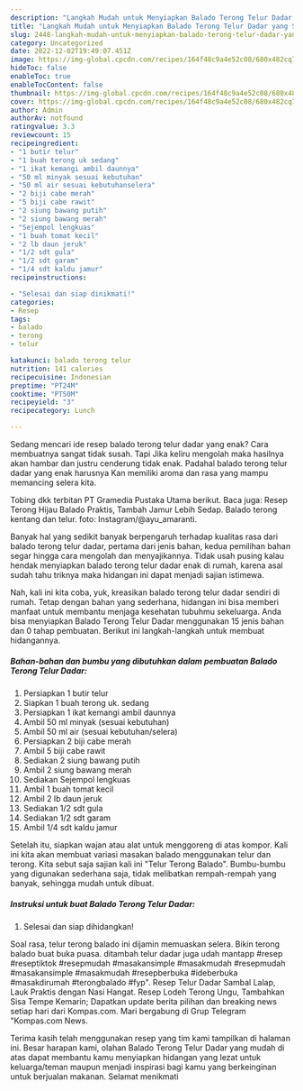 ```yaml
---
description: "Langkah Mudah untuk Menyiapkan Balado Terong Telur Dadar yang Sempurna, Buat Buka Puasa Bisa Manjain Lidah"
title: "Langkah Mudah untuk Menyiapkan Balado Terong Telur Dadar yang Sempurna, Buat Buka Puasa Bisa Manjain Lidah"
slug: 2448-langkah-mudah-untuk-menyiapkan-balado-terong-telur-dadar-yang-sempurna-buat-buka-puasa-bisa-manjain-lidah
category: Uncategorized
date: 2022-12-02T19:49:07.451Z
image: https://img-global.cpcdn.com/recipes/164f48c9a4e52c08/680x482cq70/balado-terong-telur-dadar-foto-resep-utama.jpg
hideToc: false
enableToc: true
enableTocContent: false
thumbnail: https://img-global.cpcdn.com/recipes/164f48c9a4e52c08/680x482cq70/balado-terong-telur-dadar-foto-resep-utama.jpg
cover: https://img-global.cpcdn.com/recipes/164f48c9a4e52c08/680x482cq70/balado-terong-telur-dadar-foto-resep-utama.jpg
author: Admin
authorAv: notfound
ratingvalue: 3.3
reviewcount: 15
recipeingredient:
- "1 butir telur"
- "1 buah terong uk sedang"
- "1 ikat kemangi ambil daunnya"
- "50 ml minyak sesuai kebutuhan"
- "50 ml air sesuai kebutuhanselera"
- "2 biji cabe merah"
- "5 biji cabe rawit"
- "2 siung bawang putih"
- "2 siung bawang merah"
- "Sejempol lengkuas"
- "1 buah tomat kecil"
- "2 lb daun jeruk"
- "1/2 sdt gula"
- "1/2 sdt garam"
- "1/4 sdt kaldu jamur"
recipeinstructions:

- "Selesai dan siap dinikmati!"
categories:
- Resep
tags:
- balado
- terong
- telur

katakunci: balado terong telur 
nutrition: 141 calories
recipecuisine: Indonesian
preptime: "PT24M"
cooktime: "PT50M"
recipeyield: "3"
recipecategory: Lunch

---
```



Sedang mencari ide resep balado terong telur dadar yang enak? Cara membuatnya sangat tidak susah. Tapi Jika keliru mengolah maka hasilnya akan hambar dan justru cenderung tidak enak. Padahal balado terong telur dadar yang enak harusnya Kan memiliki aroma dan rasa yang mampu memancing selera kita.


Tobing dkk terbitan PT Gramedia Pustaka Utama berikut. Baca juga: Resep Terong Hijau Balado Praktis, Tambah Jamur Lebih Sedap. Balado terong kentang dan telur. foto: Instagram/@ayu_amaranti.

Banyak hal yang sedikit banyak berpengaruh terhadap kualitas rasa dari balado terong telur dadar, pertama dari jenis bahan, kedua pemilihan bahan segar hingga cara mengolah dan menyajikannya. Tidak usah pusing kalau hendak menyiapkan balado terong telur dadar enak di rumah, karena asal sudah tahu triknya maka hidangan ini dapat menjadi sajian istimewa.


Nah, kali ini kita coba, yuk, kreasikan balado terong telur dadar sendiri di rumah. Tetap dengan bahan yang sederhana, hidangan ini bisa memberi manfaat untuk membantu menjaga kesehatan tubuhmu sekeluarga. Anda bisa menyiapkan Balado Terong Telur Dadar menggunakan 15 jenis bahan dan 0 tahap pembuatan. Berikut ini langkah-langkah untuk membuat hidangannya.

<!--inarticleads1-->

##### Bahan-bahan dan bumbu yang dibutuhkan dalam pembuatan Balado Terong Telur Dadar:

1. Persiapkan 1 butir telur
1. Siapkan 1 buah terong uk. sedang
1. Persiapkan 1 ikat kemangi ambil daunnya
1. Ambil 50 ml minyak (sesuai kebutuhan)
1. Ambil 50 ml air (sesuai kebutuhan/selera)
1. Persiapkan 2 biji cabe merah
1. Ambil 5 biji cabe rawit
1. Sediakan 2 siung bawang putih
1. Ambil 2 siung bawang merah
1. Sediakan Sejempol lengkuas
1. Ambil 1 buah tomat kecil
1. Ambil 2 lb daun jeruk
1. Sediakan 1/2 sdt gula
1. Sediakan 1/2 sdt garam
1. Ambil 1/4 sdt kaldu jamur


Setelah itu, siapkan wajan atau alat untuk menggoreng di atas kompor. Kali ini kita akan membuat variasi masakan balado menggunakan telur dan terong. Kita sebut saja sajian kali ini &#34;Telur Terong Balado&#34;. Bumbu-bumbu yang digunakan sederhana saja, tidak melibatkan rempah-rempah yang banyak, sehingga mudah untuk dibuat. 

<!--inarticleads2-->

##### Instruksi untuk buat Balado Terong Telur Dadar:


1. Selesai dan siap dihidangkan!

Soal rasa, telur terong balado ini dijamin memuaskan selera. Bikin terong balado buat buka puasa. ditambah telur dadar juga udah mantapp #resep #reseptiktok #resepmudah #masakansimple #masakmudah #resepmudah #masakansimple #masakmudah #resepberbuka #ideberbuka #masakdirumah #terongbalado #fyp&#34;. Resep Telur Dadar Sambal Lalap, Lauk Praktis dengan Nasi Hangat. Resep Lodeh Terong Ungu, Tambahkan Sisa Tempe Kemarin; Dapatkan update berita pilihan dan breaking news setiap hari dari Kompas.com. Mari bergabung di Grup Telegram &#34;Kompas.com News. 

Terima kasih telah menggunakan resep yang tim kami tampilkan di halaman ini. Besar harapan kami, olahan Balado Terong Telur Dadar yang mudah di atas dapat membantu kamu menyiapkan hidangan yang lezat untuk keluarga/teman maupun menjadi inspirasi bagi kamu yang berkeinginan untuk berjualan makanan. Selamat menikmati
